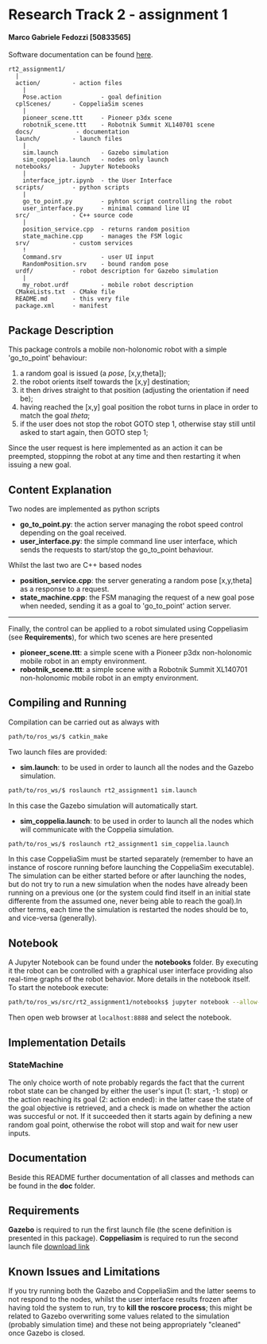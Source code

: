 # Research Track 2 - assignment 1

#### Marco Gabriele Fedozzi [50833565]

Software documentation can be found [here](https://hypothe.github.io/rt2_assignment1/).
```
rt2_assignment1/
  |
  action/         - action files
    |
    Pose.action           - goal definition
  cplScenes/      - CoppeliaSim scenes
    |
    pioneer_scene.ttt     - Pioneer p3dx scene
    robotnik_scene.ttt    - Robotnik Summit XL140701 scene
  docs/            - documentation
  launch/         - launch files
    |
    sim.launch            - Gazebo simulation
    sim_coppelia.launch   - nodes only launch
  notebooks/      - Jupyter Notebooks
    |
    interface_jptr.ipynb  - the User Interface
  scripts/        - python scripts
    |
    go_to_point.py        - pyhton script controlling the robot
    user_interface.py     - minimal command line UI
  src/            - C++ source code
    |
    position_service.cpp  - returns random position
    state_machine.cpp     - manages the FSM logic
  srv/            - custom services
    !
    Command.srv           - user UI input
    RandomPosition.srv    - bound random pose
  urdf/           - robot description for Gazebo simulation
    |
    my_robot.urdf         - mobile robot description
  CMakeLists.txt  - CMake file
  README.md       - this very file
  package.xml     - manifest
```
## Package Description

This package controls a mobile non-holonomic robot with a simple 'go_to_point' behaviour:
1. a random goal is issued (a _pose_, [x,y,theta]);
2. the robot orients itself towards the [x,y] destination;
3. it then drives straight to that position (adjusting the orientation if need be);
4. having reached the [x,y] goal position the robot turns in place in order to match the goal _theta_;
5. if the user does not stop the robot GOTO step 1, otherwise stay still until asked to start again, then GOTO step 1;

Since the user request is here implemented as an action it can be preempted, stoppinng the robot at any time and then restarting it when issuing a new goal.

## Content Explanation

Two nodes are implemented as python scripts
- **go_to_point.py**: the action server managing the robot speed control depending on the goal received.
- **user_interface.py**:  the simple command line user interface, which sends the requests to start/stop the go_to_point behaviour.

Whilst the last two are C++ based nodes
- **position_service.cpp**: the server generating a random pose [x,y,theta] as a response to a request.
- **state_machine.cpp**:  the FSM managing the request of a new goal pose when needed, sending it as a goal to 'go_to_point' action server.

---

Finally, the control can be applied to a robot simulated using Coppeliasim (see **Requirements**), for which two scenes are here presented
- **pioneer_scene.ttt**: a simple scene with a Pioneer p3dx non-holonomic mobile robot in an empty environment.
- **robotnik_scene.ttt**: a simple scene with a Robotnik Summit XL140701 non-holonomic mobile robot in an empty environment.

## Compiling and Running

Compilation can be carried out as always with
```bash
path/to/ros_ws/$ catkin_make
```

Two launch files are provided:
- **sim.launch**: to be used in order to launch all the nodes and the Gazebo simulation.
```bash
path/to/ros_ws/$ roslaunch rt2_assignment1 sim.launch
```
In this case the Gazebo simulation will automatically start.

- **sim_coppelia.launch**: to be used in order to launch all the nodes which will communicate with the Coppelia simulation.
```bash
path/to/ros_ws/$ roslaunch rt2_assignment1 sim_coppelia.launch
```
In this case CoppeliaSim must be started separately (remember to have an instance of roscore running before launching the CoppeliaSim executable). The simulation can be either started before or after launching the nodes, but do not try to run a new simulation when the nodes have already been running on a previous one (or the system could find itself in an initial state differente from the assumed one, never being able to reach the goal).In other terms, each time the simulation is restarted the nodes should be to, and vice-versa (generally).

## Notebook

A Jupyter Notebook can be found under the **notebooks** folder. By executing it the robot can be controlled with a graphical user interface providing also real-time graphs of the robot behavior. More details in the notebook itself. To start the notebook execute:
```bash
path/to/ros_ws/src/rt2_assignment1/notebooks$ jupyter notebook --allow-root --ip 0.0.0.0
```
Then open web browser at `localhost:8888` and select the notebook.

## Implementation Details

### StateMachine

The only choice worth of note probably regards the fact that the current robot state can be changed by either the user's input (1: start, -1: stop) or the action reaching its goal (2: action ended): in the latter case the state of the goal objective is retrieved, and a check is made on whether the action was succesful or not. If it succeeded then it starts again by defining a new random goal point, otherwise the robot will stop and wait for new user inputs.

## Documentation

Beside this README further documentation of all classes and methods can be found in the **doc** folder.

## Requirements

**Gazebo** is required to run the first launch file (the scene definition is presented in this package).
**Coppeliasim** is required to run the second launch file [download link](http://www.coppeliarobotics.com/downloads.html)

## Known Issues and Limitations

If you try running both the Gazebo and CoppeliaSim and the latter seems to not respond to the nodes, whilst the user interface results frozen after having told the system to run, try to **kill the roscore process**; this might be related to Gazebo overwriting some values related to the simulation (probably simulation time) and these not being appropriately "cleaned" once Gazebo is closed.
